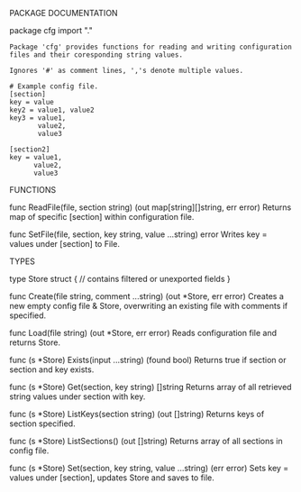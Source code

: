 PACKAGE DOCUMENTATION

package cfg
    import "."

    Package 'cfg' provides functions for reading and writing configuration
    files and their coresponding string values.

	Ignores '#' as comment lines, ','s denote multiple values.

	# Example config file.
	[section]
	key = value
	key2 = value1, value2
	key3 = value1,
	       value2,
	       value3

	[section2]
	key = value1,
	      value2,
	      value3

FUNCTIONS

func ReadFile(file, section string) (out map[string][]string, err error)
    Returns map of specific [section] within configuration file.

func SetFile(file, section, key string, value ...string) error
    Writes key = values under [section] to File.

TYPES

type Store struct {
    // contains filtered or unexported fields
}

func Create(file string, comment ...string) (out *Store, err error)
    Creates a new empty config file & Store, overwriting an existing file
    with comments if specified.

func Load(file string) (out *Store, err error)
    Reads configuration file and returns Store.

func (s *Store) Exists(input ...string) (found bool)
    Returns true if section or section and key exists.

func (s *Store) Get(section, key string) []string
    Returns array of all retrieved string values under section with key.

func (s *Store) ListKeys(section string) (out []string)
    Returns keys of section specified.

func (s *Store) ListSections() (out []string)
    Returns array of all sections in config file.

func (s *Store) Set(section, key string, value ...string) (err error)
    Sets key = values under [section], updates Store and saves to file.


